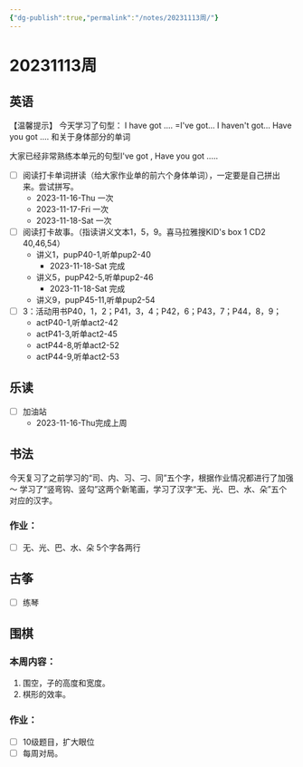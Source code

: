 ```yaml
---
{"dg-publish":true,"permalink":"/notes/20231113周/"}
---
```



# 20231113周
## 英语
【温馨提示】
今天学习了句型： 
I have got ....  =I've got...
I haven't got...
Have you got ....
和关于身体部分的单词

大家已经非常熟练本单元的句型I've got , Have you got .....
- [ ] 阅读打卡单词拼读（给大家作业单的前六个身体单词），一定要是自己拼出来。尝试拼写。
	- 2023-11-16-Thu 一次
	- 2023-11-17-Fri 一次
	- 2023-11-18-Sat 一次
- [ ] 阅读打卡故事。（指读讲义文本1，5，9。喜马拉雅搜KID's box  1 CD2 40,46,54）
	- 讲义1，pupP40-1,听单pup2-40
		- 2023-11-18-Sat 完成
	- 讲义5，pupP42-5,听单pup2-46
		- 2023-11-18-Sat 完成
	- 讲义9，pupP45-11,听单pup2-54
- [ ] 3：活动用书P40，1，2；P41，3，4；P42，6；P43，7；P44，8，9；
	- actP40-1,听单act2-42
	- actP41-3,听单act2-45
	- actP44-8,听单act2-52
	- actP44-9,听单act2-53
## 乐读
- [ ] 加油站
	- 2023-11-16-Thu完成上周
## 书法
今天复习了之前学习的“司、内、习、刁、同”五个字，根据作业情况都进行了加强～
学习了“竖弯钩、竖勾”这两个新笔画，学习了汉字“无、光、巴、水、朵”五个对应的汉字。
### 作业：
- [ ] 无、光、巴、水、朵 5个字各两行
## 古筝
- [ ] 练琴
## 围棋
### 本周内容：
1. 围空，子的高度和宽度。
2. 棋形的效率。
### 作业：
- [ ] 10级题目，扩大眼位
- [ ] 每周对局。
